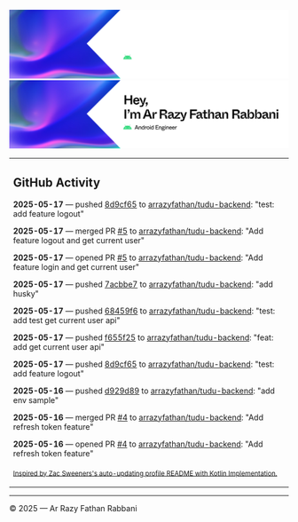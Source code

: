 ![Ar Razy Fathan Rabbani Banner](https://github.com/arrazyfathan/arrazyfathan/blob/main/media/banner-dark.png#gh-dark-mode-only)
![Ar Razy Fathan Rabbani Banner](https://github.com/arrazyfathan/arrazyfathan/blob/main/media/banner-light.png#gh-light-mode-only)

<table><tr><td valign="top" width="100%">    

## GitHub Activity

**2025-05-17** — pushed [8d9cf65](https://github.com/arrazyfathan/tudu-backend/commits/8d9cf65b9a31854618a0c0eb85d8dfb5ecfbe266) to [arrazyfathan/tudu-backend](https://github.com/arrazyfathan/tudu-backend): "test: add feature logout"

**2025-05-17** — merged PR [#5](https://github.com/arrazyfathan/tudu-backend/pull/5) to [arrazyfathan/tudu-backend](https://github.com/arrazyfathan/tudu-backend): "Add feature logout and get current user"

**2025-05-17** — opened PR [#5](https://github.com/arrazyfathan/tudu-backend/pull/5) to [arrazyfathan/tudu-backend](https://github.com/arrazyfathan/tudu-backend): "Add feature login and get current user"

**2025-05-17** — pushed [7acbbe7](https://github.com/arrazyfathan/tudu-backend/commits/7acbbe76d6555a5459b23fdbafdb953012b574a4) to [arrazyfathan/tudu-backend](https://github.com/arrazyfathan/tudu-backend): "add husky"

**2025-05-17** — pushed [68459f6](https://github.com/arrazyfathan/tudu-backend/commits/68459f634db0855bcd452ce1ffcc7cf5c75c5fbb) to [arrazyfathan/tudu-backend](https://github.com/arrazyfathan/tudu-backend): "test: add test get current user api"

**2025-05-17** — pushed [f655f25](https://github.com/arrazyfathan/tudu-backend/commits/f655f25c3f14fbb431290809e5a924c427a323a9) to [arrazyfathan/tudu-backend](https://github.com/arrazyfathan/tudu-backend): "feat: add get current user api"

**2025-05-17** — pushed [8d9cf65](https://github.com/arrazyfathan/tudu-backend/commits/8d9cf65b9a31854618a0c0eb85d8dfb5ecfbe266) to [arrazyfathan/tudu-backend](https://github.com/arrazyfathan/tudu-backend): "test: add feature logout"

**2025-05-16** — pushed [d929d89](https://github.com/arrazyfathan/tudu-backend/commits/d929d8908c9d7d17ab5924316cf22fb5151d4d34) to [arrazyfathan/tudu-backend](https://github.com/arrazyfathan/tudu-backend): "add env sample"

**2025-05-16** — merged PR [#4](https://github.com/arrazyfathan/tudu-backend/pull/4) to [arrazyfathan/tudu-backend](https://github.com/arrazyfathan/tudu-backend): "Add refresh token feature"

**2025-05-16** — opened PR [#4](https://github.com/arrazyfathan/tudu-backend/pull/4) to [arrazyfathan/tudu-backend](https://github.com/arrazyfathan/tudu-backend): "Add refresh token feature"
                
<sub><a href="https://github.com/ZacSweers/ZacSweers/">Inspired by Zac Sweeners's auto-updating profile README with Kotlin Implementation.</a></sub>
</table>

<!--START_SECTION:waka-->
<!--END_SECTION:waka-->

---
© 2025 — Ar Razy Fathan Rabbani